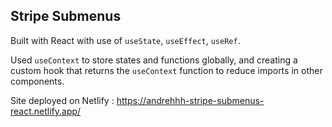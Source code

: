 ## Stripe Submenus

Built with React with use of `useState`, `useEffect`, `useRef`.

Used `useContext` to store states and functions globally, and creating a custom hook that returns the `useContext` function to reduce imports in other components.

Site deployed on Netlify : https://andrehhh-stripe-submenus-react.netlify.app/